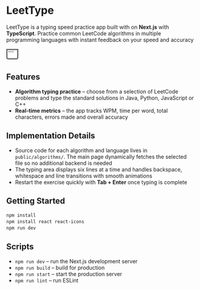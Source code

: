 # LeetType

LeetType is a typing speed practice app built with on **Next.js** with **TypeScript**. Practice common LeetCode algorithms in multiple programming languages with instant feedback on your speed and accuracy

![Desktop only](public/window.svg)

## Features

- **Algorithm typing practice** – choose from a selection of LeetCode problems and type the standard solutions in Java, Python, JavaScript or C++
- **Real‑time metrics** – the app tracks WPM, time per word, total characters, errors made and overall accuracy

## Implementation Details

- Source code for each algorithm and language lives in `public/algorithms/`. The main page dynamically fetches the selected file so no additional backend is needed
- The typing area displays six lines at a time and handles backspace, whitespace and line transitions with smooth animations
- Restart the exercise quickly with **Tab + Enter** once typing is complete

## Getting Started

```bash
npm install
npm install react react-icons
npm run dev
```

## Scripts

- `npm run dev` – run the Next.js development server
- `npm run build` – build for production
- `npm run start` – start the production server
- `npm run lint` – run ESLint
